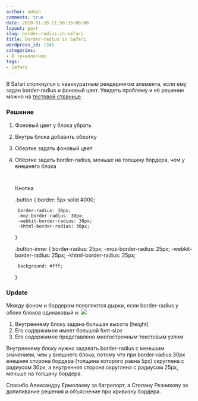 ```yaml
---
author: admin
comments: true
date: 2010-01-28 11:50:33+00:00
layout: post
slug: border-radius-in-safari
title: Border-radius in Safari
wordpress_id: 1345
categories:
- О технологиях
tags:
- Safari
---
```


В Safari столкнулся с неаккуратным рендерингом элемента, если ему задан  border-radius и  фоновый цвет. Увидеть проблему и её решение можно на [тестовой странице](http://makishvili.com/code/border-radius-in-safari.html).


### Решение


1. Фоновый цвет у блока убрать
2. Внутрь блока добавить обертку
3. Обертке задать фоновый цвет
4. Обёртке задать border-radius,  меньше на толщину бордера, чем у внешнего блока 

    
    <code>
    </code><div class="button"><div class="button-inner">Кнопка</div></div>
    
    .button
    {
        border: 5px solid #000;
    
        border-radius: 30px;
        -moz-border-radius: 30px;
        -webkit-border-radius: 30px;
        -khtml-border-radius: 30px;
    }
    
    .button-inner
    {
        border-radius: 25px;
        -moz-border-radius: 25px;
        -webkit-border-radius: 25px;
        -khtml-border-radius: 25px;
    
        background: #fff;
    }





### Update


Между фоном и бордером появляются дырки, если border-radius у обоих блоков одинаковый и:
![](http://makishvili.com/pro/2010/01/28/bor-safari.png)
1. Внутреннему блоку задана большая высота (height)
2. Его содержимое имеет большой font-size
3. Его содержимое представлено многострочным текстовым узлом

  

Внутреннему блоку нужно задавать border-radius с меньшим значением, чем у внешнего блока, потому что при border-radius:30px внешняя сторона бордера (толщина которого равна 5px) скруглена с радиусом 30px, а внутренняя сторона скруглена с радиусом 25px, меньше на толщину бордера. 

Спасибо Александру Ермолаеву за багрепорт, а Степану Резникову за допиливание решения и объяснение про кривизну бордера. 
